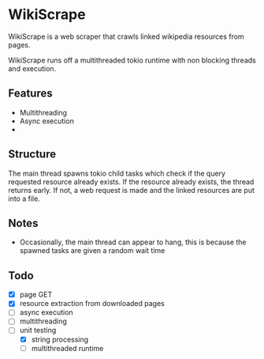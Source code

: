 # WikiScrape

WikiScrape is a web scraper that crawls linked wikipedia resources from pages.

WikiScrape runs off a multithreaded tokio runtime with non blocking threads and execution.


## Features

- Multithreading
- Async execution
- 

## Structure
The main thread spawns tokio child tasks which check if the query requested resource already exists.
If the resource already exists, the thread returns early. If not, a web request is made and the linked resources are put into a file.

## Notes
- Occasionally, the main thread can appear to hang, this is because the spawned tasks are given a random wait time

## Todo
- [x] page GET
- [x] resource extraction from downloaded pages
- [ ] async execution
- [ ] multithreading
- [ ] unit testing
    - [x] string processing
    - [ ] multithreaded runtime